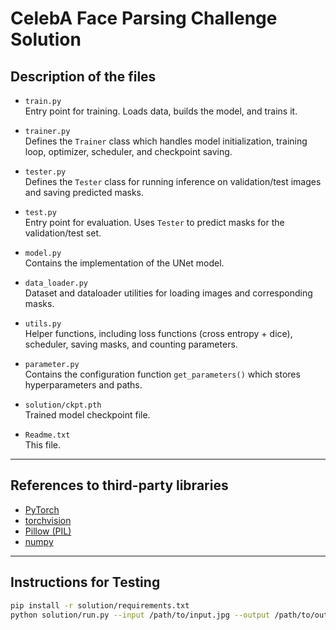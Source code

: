 # CelebA Face Parsing Challenge Solution

## Description of the files

- `train.py`  
  Entry point for training. Loads data, builds the model, and trains it.

- `trainer.py`  
  Defines the `Trainer` class which handles model initialization, training loop, optimizer, scheduler, and checkpoint saving.

- `tester.py`  
  Defines the `Tester` class for running inference on validation/test images and saving predicted masks.

- `test.py`  
  Entry point for evaluation. Uses `Tester` to predict masks for the validation/test set.

- `model.py`  
  Contains the implementation of the UNet model.

- `data_loader.py`  
  Dataset and dataloader utilities for loading images and corresponding masks.

- `utils.py`  
  Helper functions, including loss functions (cross entropy + dice), scheduler, saving masks, and counting parameters.

- `parameter.py`  
  Contains the configuration function `get_parameters()` which stores hyperparameters and paths.

- `solution/ckpt.pth`  
  Trained model checkpoint file.

- `Readme.txt`  
  This file.

---

## References to third-party libraries

- [PyTorch](https://pytorch.org/)  
- [torchvision](https://pytorch.org/vision/stable/index.html)  
- [Pillow (PIL)](https://python-pillow.org/)  
- [numpy](https://numpy.org/)  

---

## Instructions for Testing

```bash
pip install -r solution/requirements.txt
python solution/run.py --input /path/to/input.jpg --output /path/to/output.png --weights solution/ckpt.pth



